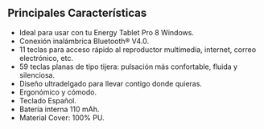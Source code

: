 ## Principales Características

- Ideal para usar con tu Energy Tablet Pro 8 Windows.
- Conexión inalámbrica Bluetooth® V4.0.
- 11 teclas para acceso rápido al reproductor multimedia, internet, correo electrónico, etc.
- 59 teclas planas de tipo tijera: pulsación más confortable, fluida y silenciosa.
- Diseño ultradelgado para llevar contigo donde quieras.
- Ergonómico y cómodo.
- Teclado Español.
- Batería interna 110 mAh.
- Material Cover: 100% PU.

